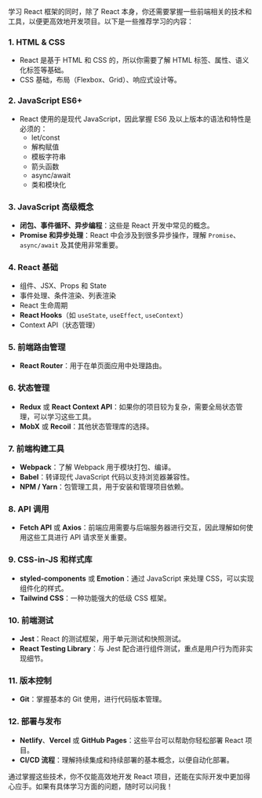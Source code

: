 学习 React 框架的同时，除了 React 本身，你还需要掌握一些前端相关的技术和工具，以便更高效地开发项目。以下是一些推荐学习的内容：

### 1. **HTML & CSS**
   - React 是基于 HTML 和 CSS 的，所以你需要了解 HTML 标签、属性、语义化标签等基础。
   - CSS 基础，布局（Flexbox、Grid）、响应式设计等。

### 2. **JavaScript ES6+**
   - React 使用的是现代 JavaScript，因此掌握 ES6 及以上版本的语法和特性是必须的：
     - let/const
     - 解构赋值
     - 模板字符串
     - 箭头函数
     - async/await
     - 类和模块化

### 3. **JavaScript 高级概念**
   - **闭包、事件循环、异步编程**：这些是 React 开发中常见的概念。
   - **Promise 和异步处理**：React 中会涉及到很多异步操作，理解 `Promise`、`async/await` 及其使用非常重要。

### 4. **React 基础**
   - 组件、JSX、Props 和 State
   - 事件处理、条件渲染、列表渲染
   - React 生命周期
   - **React Hooks**（如 `useState`, `useEffect`, `useContext`）
   - Context API（状态管理）

### 5. **前端路由管理**
   - **React Router**：用于在单页面应用中处理路由。

### 6. **状态管理**
   - **Redux** 或 **React Context API**：如果你的项目较为复杂，需要全局状态管理，可以学习这些工具。
   - **MobX** 或 **Recoil**：其他状态管理库的选择。

### 7. **前端构建工具**
   - **Webpack**：了解 Webpack 用于模块打包、编译。
   - **Babel**：转译现代 JavaScript 代码以支持浏览器兼容性。
   - **NPM / Yarn**：包管理工具，用于安装和管理项目依赖。

### 8. **API 调用**
   - **Fetch API** 或 **Axios**：前端应用需要与后端服务器进行交互，因此理解如何使用这些工具进行 API 请求至关重要。
   
### 9. **CSS-in-JS 和样式库**
   - **styled-components** 或 **Emotion**：通过 JavaScript 来处理 CSS，可以实现组件化的样式。
   - **Tailwind CSS**：一种功能强大的低级 CSS 框架。

### 10. **前端测试**
   - **Jest**：React 的测试框架，用于单元测试和快照测试。
   - **React Testing Library**：与 Jest 配合进行组件测试，重点是用户行为而非实现细节。

### 11. **版本控制**
   - **Git**：掌握基本的 Git 使用，进行代码版本管理。

### 12. **部署与发布**
   - **Netlify**、**Vercel** 或 **GitHub Pages**：这些平台可以帮助你轻松部署 React 项目。
   - **CI/CD 流程**：理解持续集成和持续部署的基本概念，以便自动化部署。

通过掌握这些技术，你不仅能高效地开发 React 项目，还能在实际开发中更加得心应手。如果有具体学习方面的问题，随时可以问我！